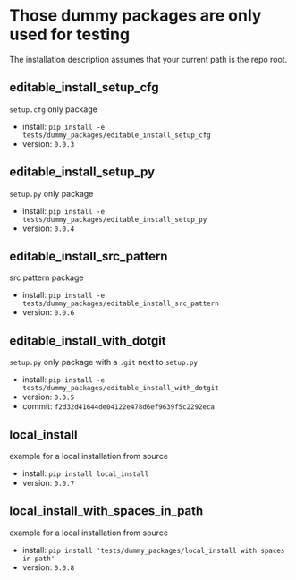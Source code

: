 # Those dummy packages are only used for testing

The installation description assumes that your current path is the repo root.

## editable_install_setup_cfg

`setup.cfg` only package

- install: `pip install -e tests/dummy_packages/editable_install_setup_cfg`
- version: `0.0.3`

## editable_install_setup_py

`setup.py` only package

- install: `pip install -e tests/dummy_packages/editable_install_setup_py`
- version: `0.0.4`

## editable_install_src_pattern

src pattern package

- install: `pip install -e tests/dummy_packages/editable_install_src_pattern`
- version: `0.0.6`

## editable_install_with_dotgit

`setup.py` only package with a `.git` next to `setup.py`

- install: `pip install -e tests/dummy_packages/editable_install_with_dotgit`
- version: `0.0.5`
- commit: `f2d32d41644de04122e478d6ef9639f5c2292eca`

## local_install

example for a local installation from source

- install: `pip install local_install`
- version: `0.0.7`

## local_install_with_spaces_in_path

example for a local installation from source

- install: `pip install 'tests/dummy_packages/local_install with spaces in path'`
- version: `0.0.8`
